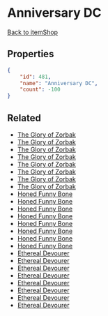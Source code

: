 # Anniversary DC

<no description available>

[Back to itemShop](../item-shops.md)

## Properties

```json
{
    "id": 481,
    "name": "Anniversary DC",
    "count": -100
}
```

## Related

- [The Glory of Zorbak](../items/15140-the-glory-of-zorbak.md)
- [The Glory of Zorbak](../items/15141-the-glory-of-zorbak.md)
- [The Glory of Zorbak](../items/15142-the-glory-of-zorbak.md)
- [The Glory of Zorbak](../items/15143-the-glory-of-zorbak.md)
- [The Glory of Zorbak](../items/15144-the-glory-of-zorbak.md)
- [The Glory of Zorbak](../items/15145-the-glory-of-zorbak.md)
- [The Glory of Zorbak](../items/15146-the-glory-of-zorbak.md)
- [The Glory of Zorbak](../items/15147-the-glory-of-zorbak.md)
- [Honed Funny Bone](../items/15187-honed-funny-bone.md)
- [Honed Funny Bone](../items/15186-honed-funny-bone.md)
- [Honed Funny Bone](../items/15185-honed-funny-bone.md)
- [Honed Funny Bone](../items/15184-honed-funny-bone.md)
- [Honed Funny Bone](../items/15183-honed-funny-bone.md)
- [Honed Funny Bone](../items/15182-honed-funny-bone.md)
- [Honed Funny Bone](../items/15181-honed-funny-bone.md)
- [Honed Funny Bone](../items/15180-honed-funny-bone.md)
- [Ethereal Devourer](../items/15194-ethereal-devourer.md)
- [Ethereal Devourer](../items/15195-ethereal-devourer.md)
- [Ethereal Devourer](../items/15196-ethereal-devourer.md)
- [Ethereal Devourer](../items/15197-ethereal-devourer.md)
- [Ethereal Devourer](../items/15198-ethereal-devourer.md)
- [Ethereal Devourer](../items/15199-ethereal-devourer.md)
- [Ethereal Devourer](../items/15200-ethereal-devourer.md)
- [Ethereal Devourer](../items/15201-ethereal-devourer.md)

